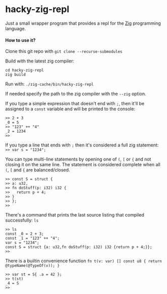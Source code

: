 # hacky-zig-repl

Just a small wrapper program that provides a repl for the [Zig](https://ziglang.org/) programming language.

#### How to use it?

Clone this git repo with `git clone --recurse-submodules`

Build with the latest zig compiler:
```
cd hacky-zig-repl
zig build
```

Run with: `./zig-cache/bin/hacky-zig-repl`

If needed specify the path to the zig compiler with the `--zig` option.

If you type a simple expression that doesn't end with `;`, then it'll be assigned to a `const` variable and will be printed to the console:
```
>> 2 + 3
_0 = 5
>> "123" ++ "4"
_2 = 1234
>>
```
If you type a line that ends with  `;` then it's considered a full zig statement:
`>> var s = "1234";`

You can type multi-line statements by opening one of `(`, `[` or `{` and not closing it on the same line. The statement is considered complete when all `(`, `[` and `{` are balanced/closed.
```
>> const S = struct {
>> a: u32,
>> fn doStuff(p: i32) i32 {
>>   return p + 4;
>> }
>> };
>>
```
There's a command that prints the last source listing that compiled successfully: `ls`
```
>> ls
const _0 = 2 + 3;
const _1 = "123" ++ "4";
var s = "1234";
const S = struct {a: u32,fn doStuff(p: i32) i32 {return p + 4;}};
>>
```
There is a builtin convenience function `fn t(v: var) [] const u8 { return @typeName(@TypeOf(v)); }`
```
>> var st = S{ .a = 42 };
>> t(st)
_4 = S
>>
```
